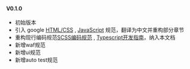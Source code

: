 #### V0.1.0

- 初始版本
- 引入 google [HTML/CSS][1] , [JavaScript][2] 规范，翻译为中文并重构部分章节
- 重构现行编码规范[SCSS编码规范][3] , [Typescript开发指南][4]，纳入本文档
- 新增waf规范
- 新增ui规范
- 新增auto test规范




[1]: https://google.github.io/styleguide/htmlcssguide.html
[2]: https://google.github.io/styleguide/jsguide.html
[3]: http://10.78.13.221:8080/pages/viewpage.action?pageId=22596032
[4]: http://10.78.13.221:8080/pages/viewpage.action?pageId=22596043